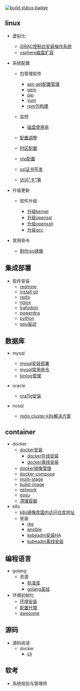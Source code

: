 [![build status badge](https://img.shields.io/travis/docker-library/docker/master.svg?label=docker%20)](/container/docker)

## linux

- 虚拟化
  - [iDRAC控制台安装操作系统](/linux/virtaul/iDRAC.md)
  - [vsphere磁盘扩容](/linux/virtaul/vsphere.md)
  
- 系统配置

    - 包管理软件
        - [apt-get配置管理](/linux/package/apt.md)
        - [gem](/linux/package/gem.md) 
        - [pip](/linux/package/pip.md)
        - [yum](/linux/package/yum.md)
        - [rpm包构建](/linux/rpm/rpmbuild.md)
    
    - 监控
       - [磁盘使用率](/linux/monitor/disk.md)

    - [配置调整](/linux/settings/README.md)

    - [时区配置](/linux/timezone.md)
    
    - [ntp配置](/linux/ntp.md)
    
    - [ssl证书签发](https://github.com/weiliang-ms/ssl)
    
    - [访问"卡"等](/linux/block.md)

- 升级更新

    - 软件升级
    
        - [升级kernel](/linux/update/kernel.md)
        - [升级openssl](/linux/update/openssl.md)
        - [升级openssh](/linux/update/openssh.md)
        - [升级gcc](/linux/update/gcc.md)
        
- 常用命令
    - [制作iso镜像](/linux/cmd/mkiso.md)
    
## 集成部署

- 软件安装
    - [redmine](/linux/redmine.md)
    - [install git](/shell/git.md)
    - [redis](https://github.com/weiliang-ms/deploy/blob/master/redis/README.md)
    - [nginx](https://github.com/weiliang-ms/deploy/blob/master/nginx/README.md)
    - [trafodion](/deploy/trafodion.md)
    - [powerdns](/deploy/pdns.md)
    - [python](/deploy/python.md)
    - [gpu驱动](/linux/gpu/gpu.md)
    
## 数据库

- mysql
    - [mysql安装部署](/database/mysql/install.md)
    - [mysql常用命令](/database/mysql/cmd.md)
    - [binlog管理](/database/mysql/binlog.md)

- oracle
    - [ora11g安装](https://github.com/weiliang-ms/wl-awesome/blob/master/database/oracle/install.md)
    
- nosql
    - [redis cluster k8s解决方案](/database/redis-cluster-k8s.md)

## container

- docker
    - [docker安装]()
        - [docker在线安装](/container/docker/docker-install-online.md)
        - [docker离线安装](/container/docker/docker-install-offline.md)
    - [docker镜像管理](/container/docker/docker-image.md)
    - [docker-compose](/container/docker/docker-compose.md)
    - [multi-stage](/container/docker/docker-multi-stage.md)
    - [build-image](/container/docker/docker-image.md)
    - [network](/container/docker/docker-network.md)
    - [gosu](https://blog.csdn.net/boling_cavalry/article/details/93380447)
    - [清理容器](/container/docker/clean.md)
- k8s
    - [k8s镜像库国内访问仓库地址](/container/k8s/mirror.md)
    - 安装
        - [rke](/container/k8s/k8s-rke.md)
        - [ansible](https://github.com/easzlab/kubeasz)
        - [kebeadm安装HA](/container/k8s/k8s-kubeadm.md)
        - [kubeadm离线安装](/container/k8s/kubeadm-offline.md)

## 编程语言
- golang
    - 资源
        - [标准库](https://studygolang.com/pkgdoc)
        - [golang圣经](https://books.studygolang.com/gopl-zh)
- 环境初始化
    - [环境安装](/program/golang/install.md)
    - [配置代理](/program/golang/delegate.md)
    - [awesome](https://github.com/avelino/awesome-go)

## 源码

- 源码阅读
    - docker
        - [cli](code/docker/cli.md)

## 软考
- 系统规划与管理师

